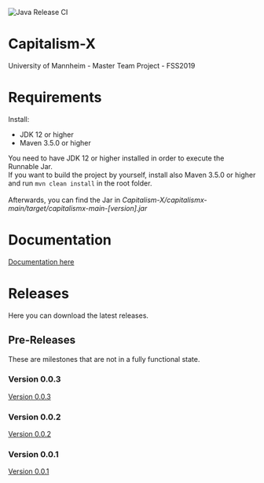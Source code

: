 ![Java Release CI](https://github.com/ThaiJamesLee/Capitalism-X/workflows/Java%20Release%20CI/badge.svg)
# Capitalism-X
University of Mannheim - Master Team Project - FSS2019

# Requirements
Install:
- JDK 12 or higher
- Maven 3.5.0 or higher

You need to have JDK 12 or higher installed in order to execute the Runnable Jar. 
<br>
If you want to build the project by yourself, install also Maven 3.5.0 or higher and run
`
mvn clean install
`
in the root folder. 
<br><br>
Afterwards, you can find the Jar in *Capitalism-X/capitalismx-main/target/capitalismx-main-[version].jar*

# Documentation
[Documentation here](http://bccecfaf-acdc-4fcd-82a5-275ef7314639.ma.bw-cloud-instance.org)

# Releases
Here you can download the latest releases. 

## Pre-Releases
These are milestones that are not in a fully functional state. 

### Version 0.0.3
[Version 0.0.3](https://github.com/ThaiJamesLee/Capitalism-X/releases/tag/v0.0.3)
### Version 0.0.2
[Version 0.0.2](https://github.com/ThaiJamesLee/Capitalism-X/releases/tag/v0.0.2)
### Version 0.0.1
[Version 0.0.1](https://github.com/ThaiJamesLee/Capitalism-X/releases/tag/v0.0.1)
